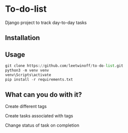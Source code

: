 # To-do-list

Django project to track day-to-day tasks

## Installation


## Usage

```python
git clone https://github.com/leetwinoff/to-do-list.git
python3 -m venv venv
venv\Scripts\activate
pip install -r requirements.txt
```

## What can you do with it?

Create different tags

Create tasks associated with tags

Change status of task on completion
